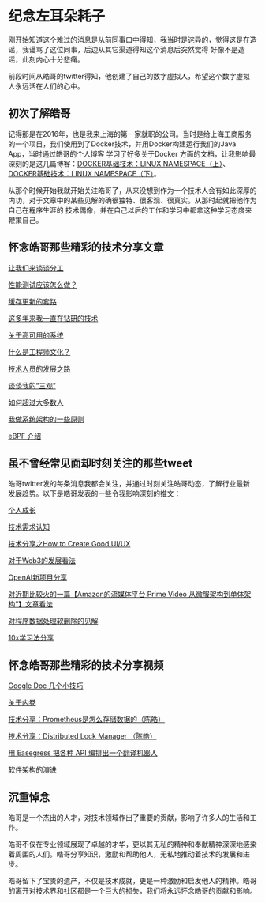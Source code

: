 # 纪念左耳朵耗子

刚开始知道这个难过的消息是从前同事口中得知，我当时是诧异的，觉得这是在造谣，我谩骂了这位同事，后边从其它渠道得知这个消息后突然觉得
好像不是造谣，此刻内心十分悲痛。

前段时间从皓哥的twitter得知，他创建了自己的数字虚拟人，希望这个数字虚拟人永远活在人们的心中。

## 初次了解皓哥

记得那是在2016年，也是我来上海的第一家就职的公司。当时是给上海工商服务的一个项目，我们使用到了Docker技术，并用Docker构建运行我们的Java App，当时通过皓哥的个人博客
学习了好多关于Docker 方面的文档，让我影响最深刻的是这几篇博客：[DOCKER基础技术：LINUX NAMESPACE（上）](https://coolshell.cn/articles/17010.html)、
[DOCKER基础技术：LINUX NAMESPACE（下）](https://coolshell.cn/articles/17029.html)。


从那个时候开始我就开始关注皓哥了，从来没想到作为一个技术人会有如此深厚的内功，对于文章中的某些见解的确很独特、很客观、很真实。从那时起就把他作为自己在程序生涯的
技术偶像，并在自己以后的工作和学习中都拿这种学习态度来鞭策自己。


## 怀念皓哥那些精彩的技术分享文章

[让我们来谈谈分工](https://coolshell.cn/articles/17295.html)

[性能测试应该怎么做？](https://coolshell.cn/articles/17381.html)

[缓存更新的套路](https://coolshell.cn/articles/17416.html)

[这多年来我一直在钻研的技术](https://coolshell.cn/articles/17446.html)

[关于高可用的系统](https://coolshell.cn/articles/17459.html)

[什么是工程师文化？](https://coolshell.cn/articles/17497.html)

[技术人员的发展之路](https://coolshell.cn/articles/17583.html)

[谈谈我的“三观”](https://coolshell.cn/articles/19085.html)

[如何超过大多数人](https://coolshell.cn/articles/19464.html)

[我做系统架构的一些原则](https://coolshell.cn/articles/21672.html)

[eBPF 介绍](https://coolshell.cn/articles/22320.html)




## 虽不曾经常见面却时刻关注的那些tweet

皓哥twitter发的每条消息我都会关注，并通过时刻关注皓哥动态，了解行业最新发展趋势。以下是皓哥发表的一些令我影响深刻的推文：

[个人成长](https://twitter.com/haoel/status/1657249109034827777) 

[技术需求认知](https://twitter.com/haoel/status/1656622789326176256)

[技术分享之How to Create Good UI/UX](https://twitter.com/haoel/status/1656502965677744128)

[对于Web3的发展看法](https://twitter.com/haoel/status/1656488873302822913)

[OpenAI新项目分享](https://twitter.com/haoel/status/1656451335657607169)

[对近期比较火的一篇【Amazon的流媒体平台 Prime Video 从微服架构到单体架构”】文章看法](https://twitter.com/haoel/status/1655514399753531392)

[对程序数据处理软删除的见解](https://twitter.com/haoel/status/1651726695244926977)

[10x学习法分享](https://twitter.com/haoel/status/1634855695337263105)


## 怀念皓哥那些精彩的技术分享视频

[Google Doc 几个小技巧](https://www.youtube.com/watch?v=RoA65-vLV_0)

[关于内卷](https://www.youtube.com/watch?v=9kaTRKWpuvQ)

[技术分享：Prometheus是怎么存储数据的（陈皓）](https://www.youtube.com/watch?v=qB40kqhTyYM&t=313s)

[技术分享：Distributed Lock Manager （陈皓）](https://www.youtube.com/watch?v=vFW1U1vimVs)

[用 Easegress 把各种 API 编排出一个翻译机器人](https://www.youtube.com/watch?v=mDIAk_6ISkw)

[软件架构的演进](https://www.youtube.com/watch?v=6X74pEJ58-E)



## 沉重悼念

皓哥是一个杰出的人才，对技术领域作出了重要的贡献，影响了许多人的生活和工作。

皓哥不仅在专业领域展现了卓越的才华，更以其无私的精神和奉献精神深深地感染着周围的人们。皓哥分享知识，激励和帮助他人，无私地推动着技术的发展和进步。

皓哥留下了宝贵的遗产，不仅是技术成就，更是一种激励和启发他人的精神。皓哥的离开对技术界和社区都是一个巨大的损失，我们将永远怀念皓哥的贡献和影响。
